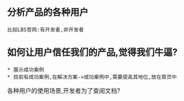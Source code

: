 ## 分析产品的各种用户
    比如LBS官网:有开发者,非开发者

## 如何让用户信任我们的产品,觉得我们牛逼?

    * 展示成功案例
    * 目前有成功案例,在解决方案->成功案例中,需要提高其地位,放在首页中

各种用户的使用场景,开发者为了查阅文档?




